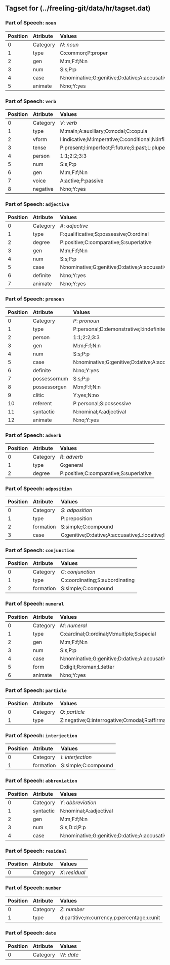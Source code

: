 ## Tagset for (../freeling-git/data/hr/tagset.dat)

### Part of Speech: `noun`
| Position | Atribute | Values |
|:----     |:----     |:----   |
| 0        | Category | *N*: _noun_ |
| 1 | type | C:common;P:proper |
| 2 | gen | M:m;F:f;N:n |
| 3 | num | S:s;P:p |
| 4 | case | N:nominative;G:genitive;D:dative;A:accusative;V:vocative;L:locative;I:instrumental |
| 5 | animate | N:no;Y:yes |
### Part of Speech: `verb`
| Position | Atribute | Values |
|:----     |:----     |:----   |
| 0        | Category | *V*: _verb_ |
| 1 | type | M:main;A:auxiliary;O:modal;C:copula |
| 2 | vform | I:indicative;M:imperative;C:conditional;N:infinitive;P:participle |
| 3 | tense | P:present;I:imperfect;F:future;S:past;L:pluperfect;A:aorist |
| 4 | person | 1:1;2:2;3:3 |
| 5 | num | S:s;P:p |
| 6 | gen | M:m;F:f;N:n |
| 7 | voice | A:active;P:passive |
| 8 | negative | N:no;Y:yes |
### Part of Speech: `adjective`
| Position | Atribute | Values |
|:----     |:----     |:----   |
| 0        | Category | *A*: _adjective_ |
| 1 | type | F:qualificative;S:possessive;O:ordinal |
| 2 | degree | P:positive;C:comparative;S:superlative |
| 3 | gen | M:m;F:f;N:n |
| 4 | num | S:s;P:p |
| 5 | case | N:nominative;G:genitive;D:dative;A:accusative;V:vocative;L:locative;I:instrumental |
| 6 | definite | N:no;Y:yes |
| 7 | animate | N:no;Y:yes |
### Part of Speech: `pronoun`
| Position | Atribute | Values |
|:----     |:----     |:----   |
| 0        | Category | *P*: _pronoun_ |
| 1 | type | P:personal;D:demonstrative;I:indefinite;S:possessive;R:relative;X:reflexive |
| 2 | person | 1:1;2:2;3:3 |
| 3 | gen | M:m;F:f;N:n |
| 4 | num | S:s;P:p |
| 5 | case | N:nominative;G:genitive;D:dative;A:accusative;V:vocative;L:locative;I:instrumental |
| 6 | definite | N:no;Y:yes |
| 7 | possessornum | S:s;P:p |
| 8 | possessorgen | M:m;F:f;N:n |
| 9 | clitic | Y:yes;N:no |
| 10 | referent | P:personal;S:possessive |
| 11 | syntactic | N:nominal;A:adjectival |
| 12 | animate | N:no;Y:yes |
### Part of Speech: `adverb`
| Position | Atribute | Values |
|:----     |:----     |:----   |
| 0        | Category | *R*: _adverb_ |
| 1 | type | G:general |
| 2 | degree | P:positive;C:comparative;S:superlative |
### Part of Speech: `adposition`
| Position | Atribute | Values |
|:----     |:----     |:----   |
| 0        | Category | *S*: _adposition_ |
| 1 | type | P:preposition |
| 2 | formation | S:simple;C:compound |
| 3 | case | G:genitive;D:dative;A:accusative;L:locative;I:instrumental |
### Part of Speech: `conjunction`
| Position | Atribute | Values |
|:----     |:----     |:----   |
| 0        | Category | *C*: _conjunction_ |
| 1 | type | C:coordinating;S:subordinating |
| 2 | formation | S:simple;C:compound |
### Part of Speech: `numeral`
| Position | Atribute | Values |
|:----     |:----     |:----   |
| 0        | Category | *M*: _numeral_ |
| 1 | type | C:cardinal;O:ordinal;M:multiple;S:special |
| 2 | gen | M:m;F:f;N:n |
| 3 | num | S:s;P:p |
| 4 | case | N:nominative;G:genitive;D:dative;A:accusative;V:vocative;L:locative;I:instrumental |
| 5 | form | D:digit;R:roman;L:letter |
| 6 | animate | N:no;Y:yes |
### Part of Speech: `particle`
| Position | Atribute | Values |
|:----     |:----     |:----   |
| 0        | Category | *Q*: _particle_ |
| 1 | type | Z:negative;Q:interrogative;O:modal;R:affirmative |
### Part of Speech: `interjection`
| Position | Atribute | Values |
|:----     |:----     |:----   |
| 0        | Category | *I*: _interjection_ |
| 1 | formation | S:simple;C:compound |
### Part of Speech: `abbreviation`
| Position | Atribute | Values |
|:----     |:----     |:----   |
| 0        | Category | *Y*: _abbreviation_ |
| 1 | syntactic | N:nominal;A:adjectival |
| 2 | gen | M:m;F:f;N:n |
| 3 | num | S:s;D:d;P:p |
| 4 | case | N:nominative;G:genitive;D:dative;A:accusative;L:locative;I:instrumental |
### Part of Speech: `residual`
| Position | Atribute | Values |
|:----     |:----     |:----   |
| 0        | Category | *X*: _residual_ |
### Part of Speech: `number`
| Position | Atribute | Values |
|:----     |:----     |:----   |
| 0        | Category | *Z*: _number_ |
| 1 | type | d:partitive;m:currency;p:percentage;u:unit |
### Part of Speech: `date`
| Position | Atribute | Values |
|:----     |:----     |:----   |
| 0        | Category | *W*: _date_ |
